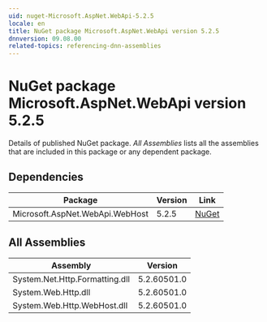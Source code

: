 ```yaml
---
uid: nuget-Microsoft.AspNet.WebApi-5.2.5
locale: en
title: NuGet package Microsoft.AspNet.WebApi version 5.2.5
dnnversion: 09.08.00
related-topics: referencing-dnn-assemblies
---
```


# NuGet package Microsoft.AspNet.WebApi version 5.2.5
Details of published NuGet package.
*All Assemblies* lists all the assemblies that are included in this package or any dependent package.

## Dependencies

|Package|Version|Link|
|---|---|---|
|Microsoft.AspNet.WebApi.WebHost|5.2.5|[NuGet](https://www.nuget.org/packages/Microsoft.AspNet.WebApi.WebHost/5.2.5)|

## All Assemblies

|Assembly|Version|
|---|---|
|System.Net.Http.Formatting.dll|5.2.60501.0|
|System.Web.Http.dll|5.2.60501.0|
|System.Web.Http.WebHost.dll|5.2.60501.0|

